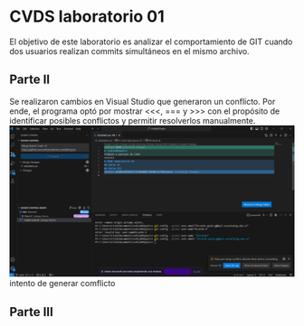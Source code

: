 # CVDS laboratorio 01
El objetivo de este laboratorio es analizar el comportamiento de GIT cuando dos usuarios realizan commits simultáneos en el mismo archivo.
## Parte II
Se realizaron cambios en Visual Studio que generaron un conflicto. Por ende, el programa optó por mostrar <<<, === y >>> con el propósito de identificar posibles conflictos y permitir resolverlos manualmente.
![captura1](imagenes/CapturaLab1.png)
intento de generar comflicto
## Parte III
